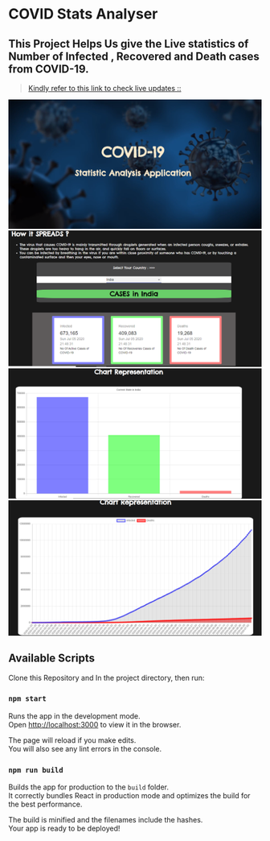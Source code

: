 # COVID Stats Analyser
## This Project Helps Us give the Live statistics of Number of Infected , Recovered and Death cases  from COVID-19.
> [Kindly refer to this link to check live updates ::](https://5f01faa872ef4b12dbf9e0d5--hungry-hoover-617825.netlify.app/)

![](https://github.com/poojarathore30/COVID-19-Statistic-Analyser.github.io/blob/master/public/images/1.PNG)
![](https://github.com/poojarathore30/COVID-19-Statistic-Analyser.github.io/blob/master/public/images/2.PNG)
![](https://github.com/poojarathore30/COVID-19-Statistic-Analyser.github.io/blob/master/public/images/3.PNG)
![](https://github.com/poojarathore30/COVID-19-Statistic-Analyser.github.io/blob/master/public/images/4.PNG)

## Available Scripts
Clone this Repository and In the project directory, then run:

### `npm start`

Runs the app in the development mode.<br />
Open [http://localhost:3000](http://localhost:3000) to view it in the browser.

The page will reload if you make edits.<br />
You will also see any lint errors in the console.

### `npm run build`

Builds the app for production to the `build` folder.<br />
It correctly bundles React in production mode and optimizes the build for the best performance.

The build is minified and the filenames include the hashes.<br />
Your app is ready to be deployed!

